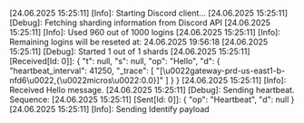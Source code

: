 [24.06.2025 15:25:11] [Info]: Starting Discord client...
[24.06.2025 15:25:11] [Debug]: Fetching sharding information from Discord API
[24.06.2025 15:25:11] [Info]: Used 960 out of 1000 logins
[24.06.2025 15:25:11] [Info]: Remaining logins will be reseted at: 24.06.2025 19:56:18
[24.06.2025 15:25:11] [Debug]: Started 1 out of 1 shards
[24.06.2025 15:25:11] [Received[Id: 0]]: {
  "t": null,
  "s": null,
  "op": "Hello",
  "d": {
    "heartbeat_interval": 41250,
    "_trace": [
      "[\u0022gateway-prd-us-east1-b-nfd6\u0022,{\u0022micros\u0022:0.0}]"
    ]
  }
}
[24.06.2025 15:25:11] [Info]: Received Hello message.
[24.06.2025 15:25:11] [Debug]: Sending heartbeat. Sequence: 
[24.06.2025 15:25:11] [Sent[Id: 0]]: {
  "op": "Heartbeat",
  "d": null
}
[24.06.2025 15:25:11] [Info]: Sending Identify payload
